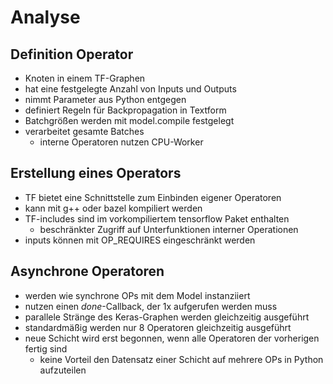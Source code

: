# Analyse

## Definition Operator

- Knoten in einem TF-Graphen
- hat eine festgelegte Anzahl von Inputs und Outputs
- nimmt Parameter aus Python entgegen
- definiert Regeln für Backpropagation in Textform
- Batchgrößen werden mit model.compile festgelegt
- verarbeitet gesamte Batches
  - interne Operatoren nutzen CPU-Worker



## Erstellung eines Operators

- TF bietet eine Schnittstelle zum Einbinden eigener Operatoren
- kann mit g++ oder bazel kompiliert werden
- TF-includes sind im vorkompiliertem tensorflow Paket enthalten
  - beschränkter Zugriff auf Unterfunktionen interner Operationen
- inputs können mit OP_REQUIRES eingeschränkt werden

## Asynchrone Operatoren

- werden wie synchrone OPs mit dem Model instanziiert
- nutzen einen *done*-Callback, der 1x aufgerufen werden muss
- parallele Stränge des Keras-Graphen werden gleichzeitig ausgeführt
- standardmäßig werden nur 8 Operatoren gleichzeitig ausgeführt
- neue Schicht wird erst begonnen, wenn alle Operatoren der vorherigen fertig sind
  - keine Vorteil den Datensatz einer Schicht auf mehrere OPs in Python aufzuteilen